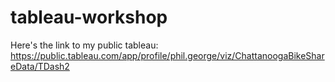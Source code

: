 # tableau-workshop

Here's the link to my public tableau: https://public.tableau.com/app/profile/phil.george/viz/ChattanoogaBikeShareData/TDash2